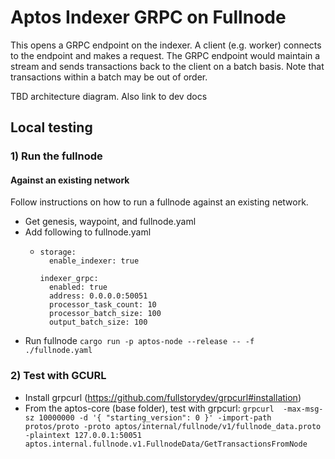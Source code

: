 # Aptos Indexer GRPC on Fullnode

This opens a GRPC endpoint on the indexer. A client (e.g. worker) connects to the endpoint and makes a request. The GRPC endpoint would maintain a stream and sends transactions back to the client on a batch basis. Note that transactions within a batch may be out of order. 

TBD architecture diagram. Also link to dev docs

## Local testing
### 1) Run the fullnode

#### Against an existing network

Follow instructions on how to run a fullnode against an existing network.
* Get genesis, waypoint, and fullnode.yaml
* Add following to fullnode.yaml
  * ```
    storage:
      enable_indexer: true
    
    indexer_grpc:
      enabled: true
      address: 0.0.0.0:50051
      processor_task_count: 10
      processor_batch_size: 100
      output_batch_size: 100
* Run fullnode `cargo run -p aptos-node --release -- -f ./fullnode.yaml`

### 2) Test with GCURL
* Install grpcurl (https://github.com/fullstorydev/grpcurl#installation)
* From the aptos-core (base folder), test with grpcurl: `grpcurl  -max-msg-sz 10000000 -d '{ "starting_version": 0 }' -import-path protos/proto -proto aptos/internal/fullnode/v1/fullnode_data.proto  -plaintext 127.0.0.1:50051 aptos.internal.fullnode.v1.FullnodeData/GetTransactionsFromNode`
